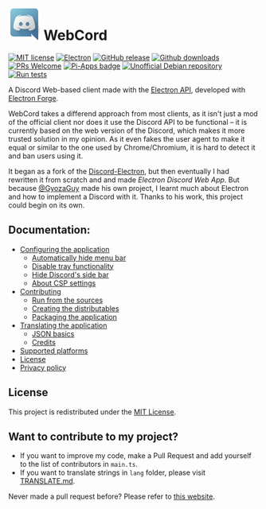 <!--
				WebCord – README.md (Markdown + HTML)
-->
<h1><a href='https://discord.com'><img src='../icons/app.png' width='64px'></a> WebCord </h1>

[![MIT license](https://img.shields.io/badge/License-MIT-C23939.svg)](COPYING)
[![Electron](https://img.shields.io/badge/Made%20with-Electron-486F8F.svg)](https://www.electronjs.org/)
[![GitHub release](https://img.shields.io/github/release/SpacingBat3/electron-discord-webapp.svg)](../../../tags)
[![Github downloads](https://img.shields.io/github/downloads/SpacingBat3/electron-discord-webapp/total.svg)](../../../releases)
[![PRs Welcome](https://img.shields.io/badge/Pull%20requests-welcome-brightgreen.svg)](#want-to-contribute-to-my-project)
[![Pi-Apps badge](https://badgen.net/badge/Pi-Apps%3F/Yes!/c51a4a?icon=https://raw.githubusercontent.com/Botspot/pi-apps/master/icons/logo.svg)](https://github.com/Botspot/pi-apps)
[![Unofficial Debian repository](https://img.shields.io/endpoint?url=https%3A%2F%2Frunkit.io%2Fspacingbat3%2Fwebcord-debian-badge%2Fbranches%2Fmaster)](https://itai-nelken.github.io/electron-discord-webapp_debian-repo/)
[![Run tests](../../../actions/workflows/build.yml/badge.svg?event=push)](../../../actions/workflows/build.yml)

A Discord Web-based client made with the [Electron API](https://github.com/electron/electron), developed with [Electron Forge](https://github.com/electron-userland/electron-forge).

WebCord takes a differend approach from most clients, as it isn't just a mod of the official client nor does it use the Discord API to be functional – it is currently based on the web version of the Discord, which makes it more trusted solution in my opinion. As it even fakes the user agent to make it equal or similar to the one used by Chrome/Chromium, it is hard to detect it and ban users using it.

It began as a fork of the [Discord-Electron](https://github.com/GyozaGuy/Discord-Electron), but then eventually I had rewritten it from scratch and and made *Electron Discord Web App*. But because [@GyozaGuy](https://github.com/GyozaGuy) made his own project, I learnt much about Electron and how to implement a Discord with it. Thanks to his work, this project could begin on its own.

## Documentation:
- [Configuring the application](Settings.md)
  - [Automatically hide menu bar](Settings.md#auto-hide-menu-bar)
  - [Disable tray functionality](Settings.md#disable-tray)
  - [Hide Discord's side bar](Settings.md#hide-side-bar)
  - [About CSP settings](Settings.md#content-security-policy-settings)
- [Contributing](Contributing.md)
  - [Run from the sources](Contributing.md#run)
  - [Creating the distributables](Contributing.md#creating-distributables)
  - [Packaging the application](Contributing.md#packaging)
- [Translating the application](Translate.md)
  - [JSON basics](Translate.md#dont-know-the-json-syntax)
  - [Credits](Translate.md#the-people-that-hepled-me-with-the-app-translation)
- [Supported platforms](Support.md)
- [License](../LICENSE)
- [Privacy policy](Privacy.md)

## License
This project is redistributed under the [MIT License](Copying).

## Want to contribute to my project?
- If you want to improve my code, make a Pull Request and add yourself to the list of contributors in `main.ts`.
- If you want to translate strings in `lang` folder, please visit [TRANSLATE.md](Translate.md).

Never made a pull request before? Please refer to [this website](http://makeapullrequest.com). 
